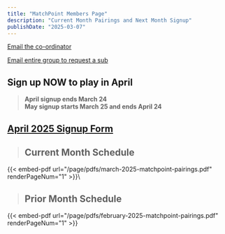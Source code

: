 ```yaml
---
title: "MatchPoint Members Page"
description: "Current Month Pairings and Next Month Signup"
publishDate: "2025-03-07"
---
```

[Email the co-ordinator](mailto:m.bowman@yahoo.com)

[Email entire group to request a sub](mailto:matchpoint-tennis@googlegroups.com)

## **Sign up NOW to play in April**<br>

> **April signup ends March 24**\
> **May signup starts March 25 and ends April 24**

## **[April 2025 Signup Form](https://forms.gle/EYYqGhrG5Arbt72h6)**

>## **Current Month Schedule**
{{< embed-pdf url="/page/pdfs/march-2025-matchpoint-pairings.pdf" renderPageNum="1" >}}\
>## **Prior Month Schedule**
{{< embed-pdf url="/page/pdfs/february-2025-matchpoint-pairings.pdf" renderPageNum="1" >}}
